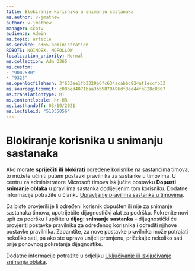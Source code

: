 ```yaml
---
title: Blokiranje korisnika u snimanju sastanaka
ms.author: v-jmathew
author: v-jmathew
manager: scotv
audience: Admin
ms.topic: article
ms.service: o365-administration
ROBOTS: NOINDEX, NOFOLLOW
localization_priority: Normal
ms.collection: Adm_O365
ms.custom:
- "9002530"
- "9325"
ms.openlocfilehash: 3f633ee1fb3329b6fc634acabbc824af1eccfb33
ms.sourcegitcommit: c08bed4071baa3bb5879496df3ed44fb828c8367
ms.translationtype: MT
ms.contentlocale: hr-HR
ms.lasthandoff: 03/19/2021
ms.locfileid: "51035056"
---
```

# <a name="block-user-from-recording-meetings"></a>Blokiranje korisnika u snimanju sastanaka

Ako morate **spriječiti ili blokirati** određene korisnike na sastancima timova, to možete učiniti putem postavki pravilnika za sastanke u timovima. U centru za administratore Microsoft timova isključite postavku **Dopusti snimanje oblaka** u pravilima sastanka dodijeljenim tom korisniku. Dodatne informacije potražite u članku [Upravljanje pravilima sastanka u timovima](https://docs.microsoft.com/microsoftteams/meeting-policies-in-teams#allow-cloud-recording).

Da biste provjerili je li određeni korisnik dopušten ili nije za snimanje sastanaka timova, upotrijebite dijagnostički alat za podršku. Pokrenite novi upit za podršku i upišite u **dijag: snimanje sastanka** – dijagnostički će provjeriti postavke pravilnika za određenog korisnika i odrediti njihove postavke pravilnika. Zapamtite, za nove postavke pravilnika može potrajati nekoliko sati, pa ako ste upravo unijeli promjenu, pričekajte nekoliko sati prije ponovnog pokretanja dijagnostike.

Dodatne informacije potražite u odjeljku [Uključivanje ili isključivanje snimanja oblaka](https://docs.microsoft.com/microsoftteams/cloud-recording#turn-on-or-turn-off-cloud-recording).
